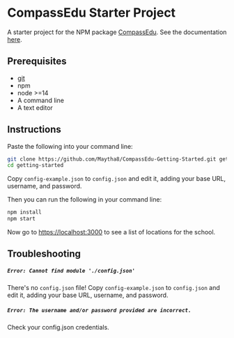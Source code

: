 # CompassEdu Starter Project
A starter project for the NPM package [CompassEdu](https://github.com/Maytha8/CompassEdu). See the documentation [here](https://maytha8.github.io/CompassEdu/).

## Prerequisites
- [git](https://git-scm.com/downloads)
- npm
- node >=14
- A command line
- A text editor

## Instructions
Paste the following into your command line:
```sh
git clone https://github.com/Maytha8/CompassEdu-Getting-Started.git getting-started
cd getting-started
```

Copy `config-example.json` to `config.json` and edit it, adding your base URL, username, and password.

Then you can run the following in your command line:
```sh
npm install
npm start
```
Now go to [https://localhost:3000](https://localhost:3000) to see a list of locations for the school.

## Troubleshooting

##### `Error: Cannot find module './config.json'`
There's no `config.json` file! Copy `config-example.json` to `config.json` and edit it, adding your base URL, username, and password.

##### `Error: The username and/or password provided are incorrect.`
Check your config.json credentials.
